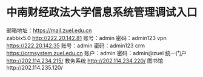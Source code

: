# 中南财经政法大学信息系统管理调试入口 
 邮箱地址：https://mail.zuel.edu.cn   
 zabbix5.0         http://222.20.142.81   账号：admin  密码：admin123 
 vpn   https://222.20.142.35           账号：admin     密码：admin123
 crm   https://crmsystem.zuel.edu.cn   账户：admin  密码：admin@zuel
 统一门户  http://202.114.234.215/
 教务系统 http://202.114.234.220/
 图书馆http://202.114.235.120/
